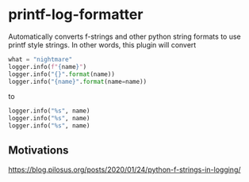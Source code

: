 # printf-log-formatter

Automatically converts f-strings and other python string formats to use printf style strings. In other words, this plugin will convert

```python
what = "nightmare"
logger.info(f"{name}")
logger.info("{}".format(name))
logger.info("{name}".format(name=name))
```

to 

```python
logger.info("%s", name) 
logger.info("%s", name) 
logger.info("%s", name) 
```


## Motivations
https://blog.pilosus.org/posts/2020/01/24/python-f-strings-in-logging/